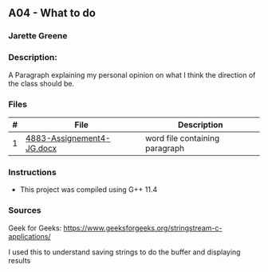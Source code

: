 ## A04 - What to do 
### Jarette Greene
### Description:

A Paragraph explaining my personal opinion on what I think the direction of the class should be.

### Files

|   #   | File                       | Description                                                |
| :---: | -------------------------- | ---------------------------------------------------------- |
|   1   | [4883-Assignement4-JG.docx]()     |  word file containing paragraph

### Instructions

- This project was compiled using G++ 11.4

### Sources

Geek for Geeks: 
    https://www.geeksforgeeks.org/stringstream-c-applications/

I used this to understand saving strings to do the buffer and displaying results
